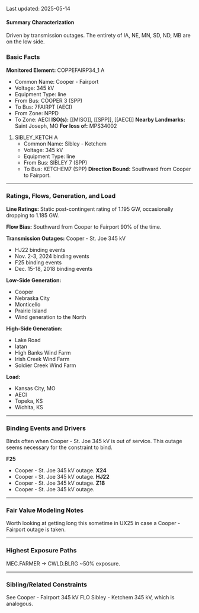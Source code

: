 Last updated: 2025-05-14
#### Summary Characterization
Driven by transmission outages. The entirety of IA, NE, MN, SD, ND, MB are on the low side.
### Basic Facts
**Monitored Element:** COPPEFAIRP34_1 A
- Common Name: Cooper - Fairport
- Voltage: 345 kV
- Equipment Type: line
- From Bus: COOPER 3 (SPP)
- To Bus: 7FAIRPT (AECI)
- From Zone: NPPD
- To Zone: AECI
**ISO(s):** [[MISO]], [[SPP]], [[AECI]]
**Nearby Landmarks:** Saint Joseph, MO
**For loss of:** MPS34002
1. SIBLEY_KETCH A
    - Common Name: Sibley - Ketchem
    - Voltage: 345 kV
	- Equipment Type: line
    - From Bus: SIBLEY 7 (SPP)
    - To Bus: KETCHEM7 (SPP)
**Direction Bound:** Southward from Cooper to Fairport.

---
### Ratings, Flows, Generation, and Load
**Line Ratings:**
Static post-contingent rating of 1.195 GW, occasionally dropping to 1.185 GW.

**Flow Bias:**
Southward from Cooper to Fairport 90% of the time.

**Transmission Outages:**
Cooper - St. Joe 345 kV
- HJ22 binding events
- Nov. 2-3, 2024 binding events
- F25 binding events
- Dec. 15-18, 2018 binding events

**Low-Side Generation:**
- Cooper
- Nebraska City
- Monticello
- Prairie Island
- Wind generation to the North

**High-Side Generation:**
- Lake Road
- Iatan
- High Banks Wind Farm
- Irish Creek Wind Farm
- Soldier Creek Wind Farm

**Load:**
- Kansas City, MO
- AECI
- Topeka, KS
- Wichita, KS

---
### Binding Events and Drivers
Binds often when Cooper - St. Joe 345 kV is out of service. This outage seems necessary for the constraint to bind.

**F25**
- Cooper - St. Joe 345 kV outage.
**X24**
- Cooper - St. Joe 345 kV outage.
**HJ22**
- Cooper - St. Joe 345 kV outage.
**Z18**
- Cooper - St. Joe 345 kV outage.

---
### Fair Value Modeling Notes
Worth looking at getting long this sometime in UX25 in case a Cooper - Fairport outage is taken.

---
### Highest Exposure Paths
MEC.FARMER -> CWLD.BLRG ~50% exposure.

---
### Sibling/Related Constraints
See Cooper - Fairport 345 kV FLO Sibley - Ketchem 345 kV, which is analogous.